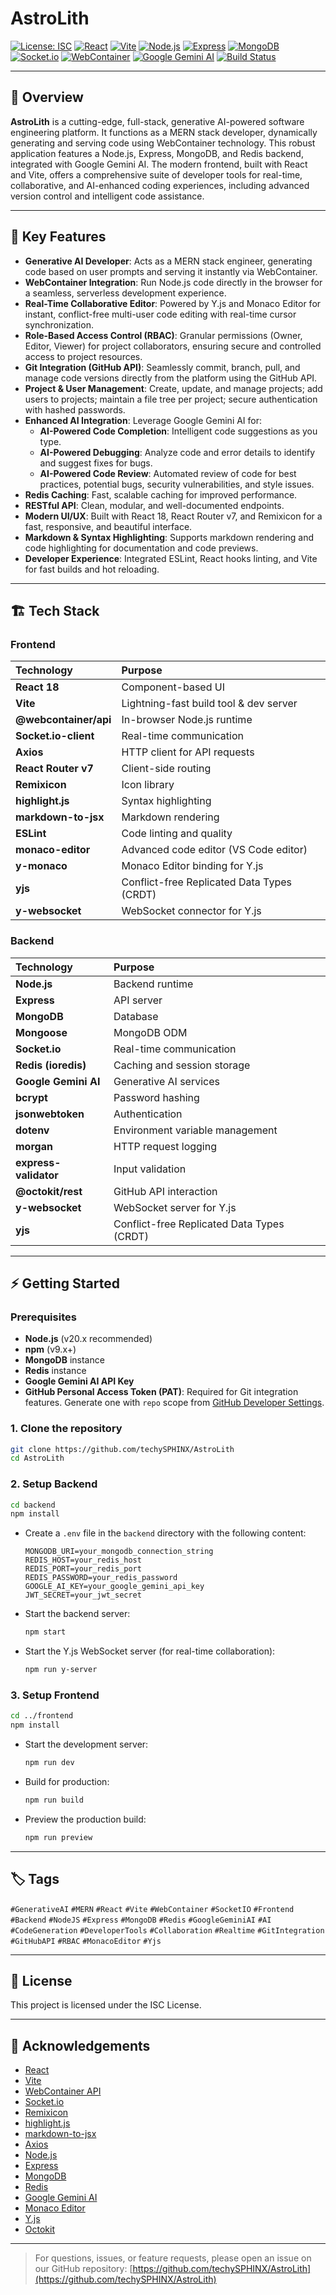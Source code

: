 # AstroLith

[![License: ISC](https://img.shields.io/badge/License-ISC-blue.svg)](LICENSE)
[![React](https://img.shields.io/badge/React-18.3.1-61dafb?logo=react)](https://react.dev/)
[![Vite](https://img.shields.io/badge/Vite-6.0.5-646cff?logo=vite)](https://vitejs.dev/)
[![Node.js](https://img.shields.io/badge/Node.js-20.x-brightgreen?logo=node.js)](https://nodejs.org/)
[![Express](https://img.shields.io/badge/Express-4.21.2-black?logo=express)](https://expressjs.com/)
[![MongoDB](https://img.shields.io/badge/MongoDB-8.8.4-47A248?logo=mongodb)](https://mongodb.com/)
[![Socket.io](https://img.shields.io/badge/Socket.io-4.8.1-black?logo=socket.io)](https://socket.io/)
[![WebContainer](https://img.shields.io/badge/WebContainer-API-ffcb05)](https://webcontainers.io/)
[![Google Gemini AI](https://img.shields.io/badge/Google%20Gemini%20AI-API%20Key-8E75B2?logo=google-gemini&logoColor=white)](https://ai.google.dev/)
[![Build Status](https://img.shields.io/badge/build-passing-brightgreen)](#)

---

## 🚀 Overview

**AstroLith** is a cutting-edge, full-stack, generative AI-powered software engineering platform. It functions as a MERN stack developer, dynamically generating and serving code using WebContainer technology. This robust application features a Node.js, Express, MongoDB, and Redis backend, integrated with Google Gemini AI. The modern frontend, built with React and Vite, offers a comprehensive suite of developer tools for real-time, collaborative, and AI-enhanced coding experiences, including advanced version control and intelligent code assistance.

---

## 🧩 Key Features

-   **Generative AI Developer**: Acts as a MERN stack engineer, generating code based on user prompts and serving it instantly via WebContainer.
-   **WebContainer Integration**: Run Node.js code directly in the browser for a seamless, serverless development experience.
-   **Real-Time Collaborative Editor**: Powered by Y.js and Monaco Editor for instant, conflict-free multi-user code editing with real-time cursor synchronization.
-   **Role-Based Access Control (RBAC)**: Granular permissions (Owner, Editor, Viewer) for project collaborators, ensuring secure and controlled access to project resources.
-   **Git Integration (GitHub API)**: Seamlessly commit, branch, pull, and manage code versions directly from the platform using the GitHub API.
-   **Project & User Management**: Create, update, and manage projects; add users to projects; maintain a file tree per project; secure authentication with hashed passwords.
-   **Enhanced AI Integration**: Leverage Google Gemini AI for:
    *   **AI-Powered Code Completion**: Intelligent code suggestions as you type.
    *   **AI-Powered Debugging**: Analyze code and error details to identify and suggest fixes for bugs.
    *   **AI-Powered Code Review**: Automated review of code for best practices, potential bugs, security vulnerabilities, and style issues.
-   **Redis Caching**: Fast, scalable caching for improved performance.
-   **RESTful API**: Clean, modular, and well-documented endpoints.
-   **Modern UI/UX**: Built with React 18, React Router v7, and Remixicon for a fast, responsive, and beautiful interface.
-   **Markdown & Syntax Highlighting**: Supports markdown rendering and code highlighting for documentation and code previews.
-   **Developer Experience**: Integrated ESLint, React hooks linting, and Vite for fast builds and hot reloading.

---

## 🏗️ Tech Stack

### Frontend

| Technology           | Purpose                                 |
| :------------------- | :-------------------------------------- |
| **React 18**         | Component-based UI                      |
| **Vite**             | Lightning-fast build tool & dev server  |
| **@webcontainer/api**| In-browser Node.js runtime              |
| **Socket.io-client** | Real-time communication                 |
| **Axios**            | HTTP client for API requests            |
| **React Router v7**  | Client-side routing                     |
| **Remixicon**        | Icon library                            |
| **highlight.js**     | Syntax highlighting                     |
| **markdown-to-jsx**  | Markdown rendering                      |
| **ESLint**           | Code linting and quality                |
| **monaco-editor**    | Advanced code editor (VS Code editor)   |
| **y-monaco**         | Monaco Editor binding for Y.js          |
| **yjs**              | Conflict-free Replicated Data Types (CRDT)|
| **y-websocket**      | WebSocket connector for Y.js            |

### Backend

| Technology                | Purpose                                 |
| :------------------------ | :-------------------------------------- |
| **Node.js**               | Backend runtime                         |
| **Express**               | API server                              |
| **MongoDB**               | Database                                |
| **Mongoose**              | MongoDB ODM                             |
| **Socket.io**             | Real-time communication                 |
| **Redis (ioredis)**       | Caching and session storage             |
| **Google Gemini AI**      | Generative AI services                  |
| **bcrypt**                | Password hashing                        |
| **jsonwebtoken**          | Authentication                          |
| **dotenv**                | Environment variable management         |
| **morgan**                | HTTP request logging                    |
| **express-validator**     | Input validation                        |
| **@octokit/rest**         | GitHub API interaction                  |
| **y-websocket**           | WebSocket server for Y.js               |
| **yjs**                   | Conflict-free Replicated Data Types (CRDT)|

---

## ⚡ Getting Started

### Prerequisites

-   **Node.js** (v20.x recommended)
-   **npm** (v9.x+)
-   **MongoDB** instance
-   **Redis** instance
-   **Google Gemini AI API Key**
-   **GitHub Personal Access Token (PAT)**: Required for Git integration features. Generate one with `repo` scope from [GitHub Developer Settings](https://github.com/settings/tokens).

### 1. Clone the repository

```bash
git clone https://github.com/techySPHINX/AstroLith
cd AstroLith
```

### 2. Setup Backend

```bash
cd backend
npm install
```

-   Create a `.env` file in the `backend` directory with the following content:
    ```
    MONGODB_URI=your_mongodb_connection_string
    REDIS_HOST=your_redis_host
    REDIS_PORT=your_redis_port
    REDIS_PASSWORD=your_redis_password
    GOOGLE_AI_KEY=your_google_gemini_api_key
    JWT_SECRET=your_jwt_secret
    ```

-   Start the backend server:
    ```bash
    npm start
    ```

-   Start the Y.js WebSocket server (for real-time collaboration):
    ```bash
    npm run y-server
    ```

### 3. Setup Frontend

```bash
cd ../frontend
npm install
```

-   Start the development server:
    ```bash
    npm run dev
    ```

-   Build for production:
    ```bash
    npm run build
    ```

-   Preview the production build:
    ```bash
    npm run preview
    ```

---

## 🏷️ Tags

`#GenerativeAI` `#MERN` `#React` `#Vite` `#WebContainer` `#SocketIO` `#Frontend` `#Backend` `#NodeJS` `#Express` `#MongoDB` `#Redis` `#GoogleGeminiAI` `#AI` `#CodeGeneration` `#DeveloperTools` `#Collaboration` `#Realtime` `#GitIntegration` `#GitHubAPI` `#RBAC` `#MonacoEditor` `#Yjs`

---

## 📄 License

This project is licensed under the ISC License.

---

## 🙏 Acknowledgements

-   [React](https://react.dev/)
-   [Vite](https://vitejs.dev/)
-   [WebContainer API](https://webcontainers.io/)
-   [Socket.io](https://socket.io/)
-   [Remixicon](https://remixicon.com/)
-   [highlight.js](https://highlightjs.org/)
-   [markdown-to-jsx](https://github.com/probablyup/markdown-to-jsx)
-   [Axios](https://axios-http.com/)
-   [Node.js](https://nodejs.org/)
-   [Express](https://expressjs.com/)
-   [MongoDB](https://mongodb.com/)
-   [Redis](https://redis.io/)
-   [Google Gemini AI](https://ai.google.dev/)
-   [Monaco Editor](https://microsoft.github.io/monaco-editor/)
-   [Y.js](https://docs.yjs.dev/)
-   [Octokit](https://octokit.github.io/rest.js/)

---

> For questions, issues, or feature requests, please open an issue on our GitHub repository: [https://github.com/techySPHINX/AstroLith](https://github.com/techySPHINX/AstroLith)